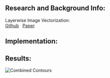 
## Research and Background Info:

Layerwise Image Vectorization:  
[Github](https://github.com/Picsart-AI-Research/LIVE-Layerwise-Image-Vectorization) &nbsp; [Paper](https://arxiv.org/pdf/2206.04655)  


## Implementation:


## Results:



![Combined Contours](https://github.com/user-attachments/assets/27acbcf6-7319-447c-9e5d-fb12138deb4d)
